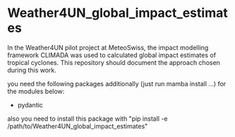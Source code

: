 # Weather4UN_global_impact_estimates
In the Weather4UN pilot project at MeteoSwiss, the impact modelling framework CLIMADA was used to calculated global impact estimates of tropical cyclones. This repository should document the approach chosen during this work.


you need the following packages additionally (just run mamba install ...) for the modules below:
- pydantic

also you need to install this package with "pip install -e /path/to/Weather4UN_global_impact_estimates"